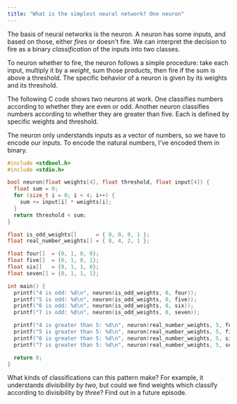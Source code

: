 ```yaml
---
title: "What is the simplest neural network? One neuron"
---
```


The basis of neural networks is the neuron. A neuron has some inputs, and based on those, either _fires_ or doesn't fire. We can interpret the decision to fire as a binary _classification_ of the inputs into two classes.

To neuron whether to fire, the neuron follows a simple procedure: take each input, multiply it by a _weight_, sum those products, then fire if the sum is above a threshold. The specific behavior of a neuron is given by its weights and its threshold.

The following C code shows two neurons at work. One classifies numbers according to whether they are even or odd. Another neuron classifies numbers according to whether they are greater than five. Each is defined by specific weights and threshold.

The neuron only understands inputs as a vector of numbers, so we have to encode our inputs. To encode the natural numbers, I've encoded them in binary.

```c
#include <stdbool.h>
#include <stdio.h>

bool neuron(float weights[4], float threshold, float input[4]) {
  float sum = 0;
  for (size_t i = 0; i < 4; i++) {
    sum += input[i] * weights[i];
  }
  return threshold < sum;
}

float is_odd_weights[]      = { 0, 0, 0, 1 };
float real_number_weights[] = { 8, 4, 2, 1 };

float four[]  = {0, 1, 0, 0};
float five[]  = {0, 1, 0, 1};
float six[]   = {0, 1, 1, 0};
float seven[] = {0, 1, 1, 1};

int main() {
  printf("4 is odd: %d\n", neuron(is_odd_weights, 0, four));
  printf("5 is odd: %d\n", neuron(is_odd_weights, 0, five));
  printf("6 is odd: %d\n", neuron(is_odd_weights, 0, six));
  printf("7 is odd: %d\n", neuron(is_odd_weights, 0, seven));

  printf("4 is greater than 5: %d\n", neuron(real_number_weights, 5, four));
  printf("5 is greater than 5: %d\n", neuron(real_number_weights, 5, five));
  printf("6 is greater than 5: %d\n", neuron(real_number_weights, 5, six));
  printf("7 is greater than 5: %d\n", neuron(real_number_weights, 5, seven));

  return 0;
}
```

What kinds of classifications can this pattern make? For example, it understands _divisibility by two_, but could we find weights which classify according to divisibility by _three_? Find out in a future episode.
